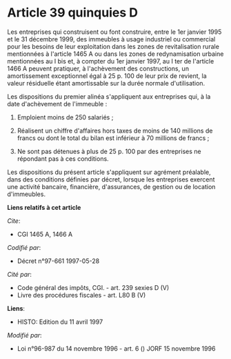 # Article 39 quinquies D

Les entreprises qui construisent ou font construire, entre le 1er janvier 1995 et le 31 décembre 1999, des immeubles à usage
industriel ou commercial pour les besoins de leur exploitation dans les zones de revitalisation rurale mentionnées à
l'article 1465 A ou dans les zones de redynamisation urbaine mentionnées au I bis et, à compter du 1er janvier 1997, au I ter
de l'article 1466 A peuvent pratiquer, à l'achèvement des constructions, un amortissement exceptionnel égal à 25 p. 100 de
leur prix de revient, la valeur résiduelle étant amortissable sur la durée normale d'utilisation.

Les dispositions du premier alinéa s'appliquent aux entreprises qui, à la date d'achèvement de l'immeuble :

1) Emploient moins de 250 salariés ;

2) Réalisent un chiffre d'affaires hors taxes de moins de 140 millions de francs ou dont le total du bilan est inférieur à 70
millions de francs ;

3) Ne sont pas détenues à plus de 25 p. 100 par des entreprises ne répondant pas à ces conditions.

Les dispositions du présent article s'appliquent sur agrément préalable, dans des conditions définies par décret, lorsque les
entreprises exercent une activité bancaire, financière, d'assurances, de gestion ou de location d'immeubles.

**Liens relatifs à cet article**

_Cite_:

  - CGI 1465 A, 1466 A

_Codifié par_:

  - Décret n°97-661 1997-05-28

_Cité par_:

  - Code général des impôts, CGI. - art. 239 sexies D (V)
  - Livre des procédures fiscales - art. L80 B (V)

**Liens**:

  - HISTO: Edition du 11 avril 1997

_Modifié par_:

  - Loi n°96-987 du 14 novembre 1996 - art. 6 () JORF 15 novembre 1996
